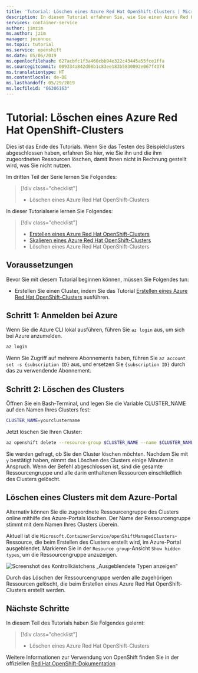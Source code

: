 ```yaml
---
title: 'Tutorial: Löschen eines Azure Red Hat OpenShift-Clusters | Microsoft-Dokumentation'
description: In diesem Tutorial erfahren Sie, wie Sie einen Azure Red Hat OpenShift-Cluster mithilfe der Azure-Befehlszeilenschnittstelle löschen.
services: container-service
author: jimzim
ms.author: jzim
manager: jeconnoc
ms.topic: tutorial
ms.service: openshift
ms.date: 05/06/2019
ms.openlocfilehash: 627acbfc1f3a460cbb94e322c43445a55fce1ffa
ms.sourcegitcommit: 009334a842d08b1c83ee183b5830092e067f4374
ms.translationtype: HT
ms.contentlocale: de-DE
ms.lasthandoff: 05/29/2019
ms.locfileid: "66306163"
---
```

# <a name="tutorial-delete-an-azure-red-hat-openshift-cluster"></a>Tutorial: Löschen eines Azure Red Hat OpenShift-Clusters

Dies ist das Ende des Tutorials. Wenn Sie das Testen des Beispielclusters abgeschlossen haben, erfahren Sie hier, wie Sie ihn und die ihm zugeordneten Ressourcen löschen, damit Ihnen nicht in Rechnung gestellt wird, was Sie nicht nutzen.

Im dritten Teil der Serie lernen Sie Folgendes:

> [!div class="checklist"]
> * Löschen eines Azure Red Hat OpenShift-Clusters

In dieser Tutorialserie lernen Sie Folgendes:
> [!div class="checklist"]
> * [Erstellen eines Azure Red Hat OpenShift-Clusters](tutorial-create-cluster.md)
> * [Skalieren eines Azure Red Hat OpenShift-Clusters](tutorial-scale-cluster.md)
> * Löschen eines Azure Red Hat OpenShift-Clusters

## <a name="prerequisites"></a>Voraussetzungen

Bevor Sie mit diesem Tutorial beginnen können, müssen Sie Folgendes tun:

* Erstellen Sie einen Cluster, indem Sie das Tutorial [Erstellen eines Azure Red Hat OpenShift-Clusters](tutorial-create-cluster.md) ausführen.

## <a name="step-1-sign-in-to-azure"></a>Schritt 1: Anmelden bei Azure

Wenn Sie die Azure CLI lokal ausführen, führen Sie `az login` aus, um sich bei Azure anzumelden.

```bash
az login
```

Wenn Sie Zugriff auf mehrere Abonnements haben, führen Sie `az account set -s {subscription ID}` aus, und ersetzen Sie `{subscription ID}` durch das zu verwendende Abonnement.

## <a name="step-2-delete-the-cluster"></a>Schritt 2: Löschen des Clusters

Öffnen Sie ein Bash-Terminal, und legen Sie die Variable CLUSTER_NAME auf den Namen Ihres Clusters fest:

```bash
CLUSTER_NAME=yourclustername
```

Jetzt löschen Sie Ihren Cluster:

```bash
az openshift delete --resource-group $CLUSTER_NAME --name $CLUSTER_NAME
```

Sie werden gefragt, ob Sie den Cluster löschen möchten. Nachdem Sie mit `y` bestätigt haben, nimmt das Löschen des Clusters einige Minuten in Anspruch. Wenn der Befehl abgeschlossen ist, sind die gesamte Ressourcengruppe und alle darin enthaltenen Ressourcen einschließlich des Clusters gelöscht.

## <a name="deleting-a-cluster-using-the-azure-portal"></a>Löschen eines Clusters mit dem Azure-Portal

Alternativ können Sie die zugeordnete Ressourcengruppe des Clusters online mithilfe des Azure-Portals löschen. Der Name der Ressourcengruppe stimmt mit dem Namen Ihres Clusters überein.

Aktuell ist die `Microsoft.ContainerService/openShiftManagedClusters`-Ressource, die beim Erstellen des Clusters erstellt wird, im Azure-Portal ausgeblendet. Markieren Sie in der `Resource group`-Ansicht `Show hidden types`, um die Ressourcengruppe anzuzeigen.

![Screenshot des Kontrollkästchens „Ausgeblendete Typen anzeigen“](./media/aro-portal-hidden-type.png)

Durch das Löschen der Ressourcengruppe werden alle zugehörigen Ressourcen gelöscht, die beim Erstellen eines Azure Red Hat OpenShift-Clusters erstellt werden.

## <a name="next-steps"></a>Nächste Schritte

In diesem Teil des Tutorials haben Sie Folgendes gelernt:
> [!div class="checklist"]
> * Löschen eines Azure Red Hat OpenShift-Clusters

Weitere Informationen zur Verwendung von OpenShift finden Sie in der offiziellen [Red Hat OpenShift-Dokumentation](https://docs.openshift.com/aro/welcome/index.html)